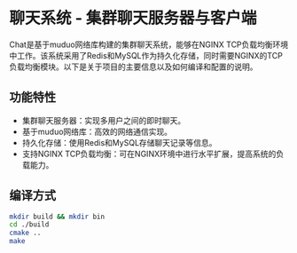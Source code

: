 # 聊天系统 - 集群聊天服务器与客户端

Chat是基于muduo网络库构建的集群聊天系统，能够在NGINX TCP负载均衡环境中工作。该系统采用了Redis和MySQL作为持久化存储，同时需要NGINX的TCP负载均衡模块。以下是关于项目的主要信息以及如何编译和配置的说明。

## 功能特性

- 集群聊天服务器：实现多用户之间的即时聊天。
- 基于muduo网络库：高效的网络通信实现。
- 持久化存储：使用Redis和MySQL存储聊天记录等信息。
- 支持NGINX TCP负载均衡：可在NGINX环境中进行水平扩展，提高系统的负载能力。

## 编译方式

```bash
mkdir build && mkdir bin
cd ./build
cmake ..
make

